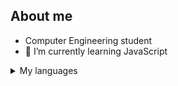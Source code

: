 ## About me

- Computer Engineering student
- 🌱 I’m currently learning JavaScript
<!--
**LFurlani/LFurlani** is a ✨ _special_ ✨ repository because its `README.md` (this file) appears on your GitHub profile.
--> 
<details>
<summary>My languages</summary>

- C
- C#
- Java
- SQL

</details>

<!-- - 📫 How to reach me: -->

